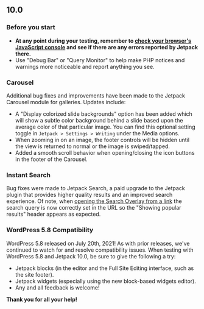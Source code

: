 ## 10.0

### Before you start

- **At any point during your testing, remember to [check your browser's JavaScript console](https://codex.wordpress.org/Using_Your_Browser_to_Diagnose_JavaScript_Errors#Step_3:_Diagnosis) and see if there are any errors reported by Jetpack there.**
- Use "Debug Bar" or "Query Monitor" to help make PHP notices and warnings more noticeable and report anything you see.

### Carousel

Additional bug fixes and improvements have been made to the Jetpack Carousel module for galleries. Updates include:

- A "Display colorized slide backgrounds" option has been added which will show a subtle color background behind a slide based upon the average color of that particular image. You can find this optional setting toggle in `Jetpack > Settings > Writing` under the Media options.
- When zooming in on an image, the footer controls will be hidden until the view is returned to normal or the image is swiped/tapped.
- Added a smooth scroll behavior when opening/closing the icon buttons in the footer of the Carousel.

### Instant Search

Bug fixes were made to Jetpack Search, a paid upgrade to the Jetpack plugin that provides higher quality results and an improved search experience. Of note, when [opening the Search Overlay from a link](https://jetpack.com/support/search/install-search-on-your-site/#add-overlay-link) the search query is now correctly set in the URL so the "Showing popular results" header appears as expected.

### WordPress 5.8 Compatibility

WordPress 5.8 released on July 20th, 2021! As with prior releases, we've continued to watch for and resolve compatibility issues. When testing with WordPress 5.8 and Jetpack 10.0, be sure to give the following a try:

- Jetpack blocks (in the editor and the Full Site Editing interface, such as the site footer).
- Jetpack widgets (especially using the new block-based widgets editor).
- Any and all feedback is welcome!

**Thank you for all your help!**
